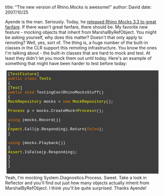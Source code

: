 
title: "The new version of Rhino.Mocks is awesome!"
author: David
date: 2007/10/25

Ayende is the man. Seriously. 
Today, he [released Rhino Mocks 3.3 to great fanfare](http://ayende.com/Blog/archive/2007/10/26/Rhino-Mocks-3.3.aspx). 
If there wasn't great fanfare, there should be. My favorite new feature - mocking objects that inherit from MarshalByRefObject. You might be asking yourself, why does this matter? Doesn't that only apply to remoting? Well, yes, sort of. The thing is, a huge number of the built-in classes in the CLR support this remoting infrastructure. You know the ones I'm talking about - the built-in classes that are hard to mock and test. 
At least they didn't let you mock them out until today. Here's an example of something that might have been harder to test before today: <div style="border-right: rgb(221,221,221) 1px dotted; padding-right: 4px; border-top: rgb(221,221,221) 1px dotted; padding-left: 4px; font-size: small; background: rgb(60,60,60); padding-bottom: 4px; margin: 4px; border-left: rgb(221,221,221) 1px dotted; color: rgb(255,255,255); padding-top: 4px; border-bottom: rgb(221,221,221) 1px dotted; font-family: consolas,'Courier New',courier,monospace">[<span style="color: yellow">TestFixture</span>]<br><span style="color: #ff8000">public</span> <span style="color: #ff8000">class</span> <span style="color: yellow">Tests</span><br>{<br>    [<span style="color: yellow">Test</span>]<br><span style="color: #ff8000">public</span> <span style="color: #ff8000">void</span> TestingCoolRhinoMocksStuff()<br>    {<br><span style="color: yellow">MockRepository</span> mocks = <span style="color: #ff8000">new</span> <span style="color: yellow">MockRepository</span>();<br><br><span style="color: yellow">Process</span> p = mocks.CreateMock&lt;<span style="color: yellow">Process</span>&gt;();<br><br><span style="color: #ff8000">using</span> (mocks.Record())<br>        {<br><span style="color: yellow">Expect</span>.Call(p.Responding).Return(<span style="color: #ff8000">false</span>);<br>        }<br><br><span style="color: #ff8000">using</span> (mocks.Playback())<br>        {<br><span style="color: yellow">Assert</span>.IsFalse(p.Responding);<br>        }<br>    }<br>}<br>
</div> 
Yeah, I'm mocking System.Diagnostics.Process. Sweet. 
Take a look in Reflector and you'll find out just how many objects actually inherit from MarshalByRefObject. I think you'll be quite surprised. 
Thanks Ayende!
